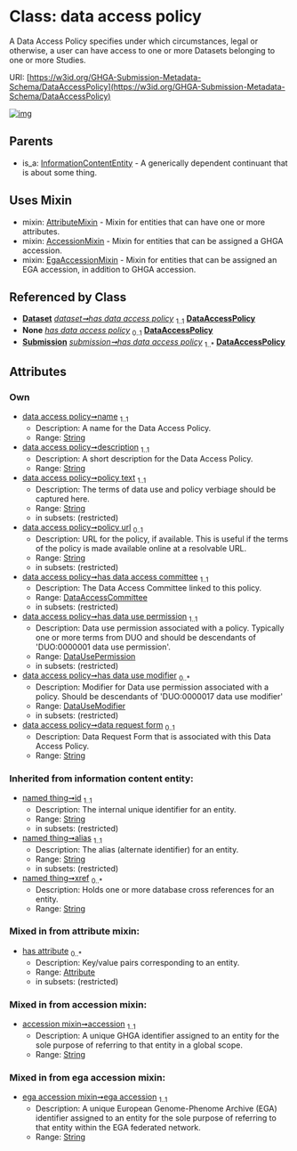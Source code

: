 
# Class: data access policy


A Data Access Policy specifies under which circumstances, legal or otherwise, a user can have access to one or more Datasets belonging to one or more Studies.

URI: [https://w3id.org/GHGA-Submission-Metadata-Schema/DataAccessPolicy](https://w3id.org/GHGA-Submission-Metadata-Schema/DataAccessPolicy)


[![img](https://yuml.me/diagram/nofunky;dir:TB/class/[Submission],[InformationContentEntity],[EgaAccessionMixin],[Dataset],[DataUsePermission],[DataUseModifier],[DataUseModifier]<has%20data%20use%20modifier%200..*-++[DataAccessPolicy&#124;name:string;description:string;policy_text:string;policy_url:string%20%3F;data_request_form:string%20%3F;accession:string;ega_accession:string;id(i):string;alias(i):string;xref(i):string%20*],[DataUsePermission]<has%20data%20use%20permission%201..1-++[DataAccessPolicy],[DataAccessCommittee]<has%20data%20access%20committee%201..1-++[DataAccessPolicy],[Dataset]++-%20has%20data%20access%20policy%201..1>[DataAccessPolicy],[Dataset]-%20has%20data%20access%20policy(i)%200..1>[DataAccessPolicy],[Submission]-%20has%20data%20access%20policy(i)%200..1>[DataAccessPolicy],[Submission]++-%20has%20data%20access%20policy%201..*>[DataAccessPolicy],[DataAccessPolicy]uses%20-.->[AttributeMixin],[DataAccessPolicy]uses%20-.->[AccessionMixin],[DataAccessPolicy]uses%20-.->[EgaAccessionMixin],[InformationContentEntity]^-[DataAccessPolicy],[DataAccessCommittee],[AttributeMixin],[Attribute],[AccessionMixin])](https://yuml.me/diagram/nofunky;dir:TB/class/[Submission],[InformationContentEntity],[EgaAccessionMixin],[Dataset],[DataUsePermission],[DataUseModifier],[DataUseModifier]<has%20data%20use%20modifier%200..*-++[DataAccessPolicy&#124;name:string;description:string;policy_text:string;policy_url:string%20%3F;data_request_form:string%20%3F;accession:string;ega_accession:string;id(i):string;alias(i):string;xref(i):string%20*],[DataUsePermission]<has%20data%20use%20permission%201..1-++[DataAccessPolicy],[DataAccessCommittee]<has%20data%20access%20committee%201..1-++[DataAccessPolicy],[Dataset]++-%20has%20data%20access%20policy%201..1>[DataAccessPolicy],[Dataset]-%20has%20data%20access%20policy(i)%200..1>[DataAccessPolicy],[Submission]-%20has%20data%20access%20policy(i)%200..1>[DataAccessPolicy],[Submission]++-%20has%20data%20access%20policy%201..*>[DataAccessPolicy],[DataAccessPolicy]uses%20-.->[AttributeMixin],[DataAccessPolicy]uses%20-.->[AccessionMixin],[DataAccessPolicy]uses%20-.->[EgaAccessionMixin],[InformationContentEntity]^-[DataAccessPolicy],[DataAccessCommittee],[AttributeMixin],[Attribute],[AccessionMixin])

## Parents

 *  is_a: [InformationContentEntity](InformationContentEntity.md) - A generically dependent continuant that is about some thing.

## Uses Mixin

 *  mixin: [AttributeMixin](AttributeMixin.md) - Mixin for entities that can have one or more attributes.
 *  mixin: [AccessionMixin](AccessionMixin.md) - Mixin for entities that can be assigned a GHGA accession.
 *  mixin: [EgaAccessionMixin](EgaAccessionMixin.md) - Mixin for entities that can be assigned an EGA accession, in addition to GHGA accession.

## Referenced by Class

 *  **[Dataset](Dataset.md)** *[dataset➞has data access policy](dataset_has_data_access_policy.md)*  <sub>1..1</sub>  **[DataAccessPolicy](DataAccessPolicy.md)**
 *  **None** *[has data access policy](has_data_access_policy.md)*  <sub>0..1</sub>  **[DataAccessPolicy](DataAccessPolicy.md)**
 *  **[Submission](Submission.md)** *[submission➞has data access policy](submission_has_data_access_policy.md)*  <sub>1..\*</sub>  **[DataAccessPolicy](DataAccessPolicy.md)**

## Attributes


### Own

 * [data access policy➞name](data_access_policy_name.md)  <sub>1..1</sub>
     * Description: A name for the Data Access Policy.
     * Range: [String](types/String.md)
 * [data access policy➞description](data_access_policy_description.md)  <sub>1..1</sub>
     * Description: A short description for the Data Access Policy.
     * Range: [String](types/String.md)
 * [data access policy➞policy text](data_access_policy_policy_text.md)  <sub>1..1</sub>
     * Description: The terms of data use and policy verbiage should be captured here.
     * Range: [String](types/String.md)
     * in subsets: (restricted)
 * [data access policy➞policy url](data_access_policy_policy_url.md)  <sub>0..1</sub>
     * Description: URL for the policy, if available. This is useful if the terms of the policy is made available online at a resolvable URL.
     * Range: [String](types/String.md)
     * in subsets: (restricted)
 * [data access policy➞has data access committee](data_access_policy_has_data_access_committee.md)  <sub>1..1</sub>
     * Description: The Data Access Committee linked to this policy.
     * Range: [DataAccessCommittee](DataAccessCommittee.md)
     * in subsets: (restricted)
 * [data access policy➞has data use permission](data_access_policy_has_data_use_permission.md)  <sub>1..1</sub>
     * Description: Data use permission associated with a policy. Typically one or more terms from DUO and should be descendants of 'DUO:0000001 data use permission'.
     * Range: [DataUsePermission](DataUsePermission.md)
     * in subsets: (restricted)
 * [data access policy➞has data use modifier](data_access_policy_has_data_use_modifier.md)  <sub>0..\*</sub>
     * Description: Modifier for Data use permission associated with a policy. Should be descendants of 'DUO:0000017 data use modifier'
     * Range: [DataUseModifier](DataUseModifier.md)
     * in subsets: (restricted)
 * [data access policy➞data request form](data_access_policy_data_request_form.md)  <sub>0..1</sub>
     * Description: Data Request Form that is associated with this Data Access Policy.
     * Range: [String](types/String.md)

### Inherited from information content entity:

 * [named thing➞id](named_thing_id.md)  <sub>1..1</sub>
     * Description: The internal unique identifier for an entity.
     * Range: [String](types/String.md)
     * in subsets: (restricted)
 * [named thing➞alias](named_thing_alias.md)  <sub>1..1</sub>
     * Description: The alias (alternate identifier) for an entity.
     * Range: [String](types/String.md)
     * in subsets: (restricted)
 * [named thing➞xref](named_thing_xref.md)  <sub>0..\*</sub>
     * Description: Holds one or more database cross references for an entity.
     * Range: [String](types/String.md)

### Mixed in from attribute mixin:

 * [has attribute](has_attribute.md)  <sub>0..\*</sub>
     * Description: Key/value pairs corresponding to an entity.
     * Range: [Attribute](Attribute.md)
     * in subsets: (restricted)

### Mixed in from accession mixin:

 * [accession mixin➞accession](accession_mixin_accession.md)  <sub>1..1</sub>
     * Description: A unique GHGA identifier assigned to an entity for the sole purpose of referring to that entity in a global scope.
     * Range: [String](types/String.md)

### Mixed in from ega accession mixin:

 * [ega accession mixin➞ega accession](ega_accession_mixin_ega_accession.md)  <sub>1..1</sub>
     * Description: A unique European Genome-Phenome Archive (EGA) identifier assigned to an entity for the sole purpose of referring to that entity within the EGA federated network.
     * Range: [String](types/String.md)
